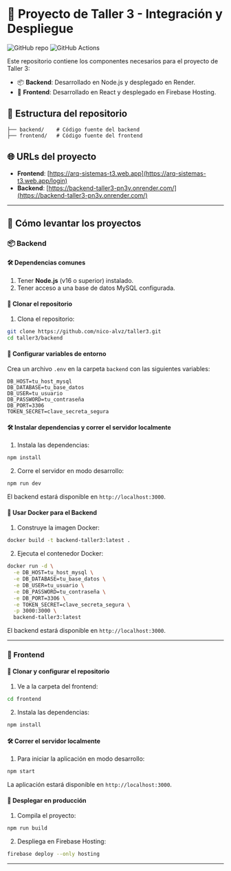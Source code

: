 # 🌟 Proyecto de Taller 3 - Integración y Despliegue

![GitHub repo](https://img.shields.io/github/repo-size/nico-alvz/taller3?style=flat-square) ![GitHub Actions](https://img.shields.io/github/actions/workflow/status/nico-alvz/taller3/backend.yml?style=flat-square)

Este repositorio contiene los componentes necesarios para el proyecto de Taller 3:

- 📦 **Backend**: Desarrollado en Node.js y desplegado en Render.
- 🎨 **Frontend**: Desarrollado en React y desplegado en Firebase Hosting.

## 📂 Estructura del repositorio

```
├── backend/    # Código fuente del backend
├── frontend/   # Código fuente del frontend
```

## 🌐 URLs del proyecto

- **Frontend**: [https://arq-sistemas-t3.web.app](https://arq-sistemas-t3.web.app/login)
- **Backend**: [https://backend-taller3-pn3v.onrender.com/](https://backend-taller3-pn3v.onrender.com/)

---

## 🚀 Cómo levantar los proyectos

### 📦 Backend

#### 🛠️ Dependencias comunes

1. Tener **Node.js** (v16 o superior) instalado.
2. Tener acceso a una base de datos MySQL configurada.

#### 🔧 Clonar el repositorio

1. Clona el repositorio:

```bash
git clone https://github.com/nico-alvz/taller3.git
cd taller3/backend
```

#### 🔧 Configurar variables de entorno

Crea un archivo `.env` en la carpeta `backend` con las siguientes variables:

```env
DB_HOST=tu_host_mysql
DB_DATABASE=tu_base_datos
DB_USER=tu_usuario
DB_PASSWORD=tu_contraseña
DB_PORT=3306
TOKEN_SECRET=clave_secreta_segura
```

#### 🛠️ Instalar dependencias y correr el servidor localmente

1. Instala las dependencias:

```bash
npm install
```

2. Corre el servidor en modo desarrollo:

```bash
npm run dev
```

El backend estará disponible en `http://localhost:3000`.

#### 🐳 Usar Docker para el Backend

1. Construye la imagen Docker:

```bash
docker build -t backend-taller3:latest .
```

2. Ejecuta el contenedor Docker:

```bash
docker run -d \
  -e DB_HOST=tu_host_mysql \
  -e DB_DATABASE=tu_base_datos \
  -e DB_USER=tu_usuario \
  -e DB_PASSWORD=tu_contraseña \
  -e DB_PORT=3306 \
  -e TOKEN_SECRET=clave_secreta_segura \
  -p 3000:3000 \
  backend-taller3:latest
```

El backend estará disponible en `http://localhost:3000`.

---

### 🎨 Frontend

#### 🔧 Clonar y configurar el repositorio

1. Ve a la carpeta del frontend:

```bash
cd frontend
```

2. Instala las dependencias:

```bash
npm install
```

#### 🛠️ Correr el servidor localmente

1. Para iniciar la aplicación en modo desarrollo:

```bash
npm start
```

La aplicación estará disponible en `http://localhost:3000`.

#### 🚀 Desplegar en producción

1. Compila el proyecto:

```bash
npm run build
```

2. Despliega en Firebase Hosting:

```bash
firebase deploy --only hosting
```

---
